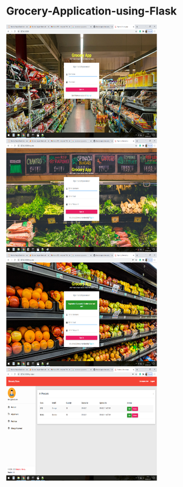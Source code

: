 # Grocery-Application-using-Flask

<img src="Applicatin_img/img1.png" width=400 height=300/>         <img src="Applicatin_img/img2.png" width=400 height=300/> 
<img src="Applicatin_img/img3.png" width=400 height=300/>         <img src="Applicatin_img/img4.png" width=400 height=300/>

